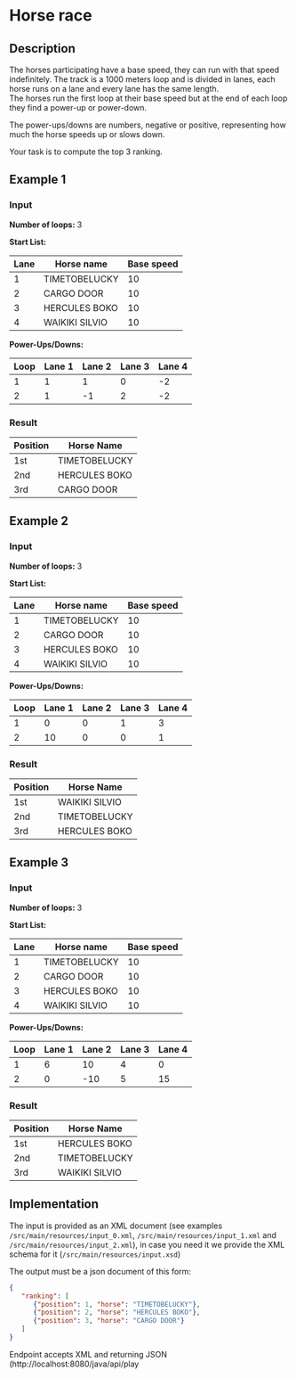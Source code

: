 # Horse race
## Description

The horses participating have a base speed, they can run with that speed indefinitely.
The track is a 1000 meters loop and is divided in lanes, each horse runs on a lane and every lane has the same length.   
The horses run the first loop at their base speed but at the end of each loop they find a power-up or power-down.

The power-ups/downs are numbers, negative or positive, representing how much the horse speeds up or slows down.

Your task is to compute the top 3 ranking.

## Example 1

### Input

**Number of loops:** 3

**Start List:**

| Lane | Horse name     | Base speed |
|------|----------------|------------|
| 1    | TIMETOBELUCKY  | 10         |
| 2    | CARGO DOOR     | 10         |
| 3    | HERCULES BOKO  | 10         |
| 4    | WAIKIKI SILVIO | 10         |

**Power-Ups/Downs:**

| Loop | Lane 1 | Lane 2 | Lane 3 | Lane 4 |
|------|--------|--------|--------|--------|
| 1    | 1      | 1      | 0      | -2     |
| 2    | 1      | -1     | 2      | -2     |

### Result

| Position | Horse Name    |
|----------|---------------|
| 1st      | TIMETOBELUCKY |
| 2nd      | HERCULES BOKO |
| 3rd      | CARGO DOOR    |


## Example 2

### Input

**Number of loops:** 3

**Start List:**

| Lane | Horse name     | Base speed |
|------|----------------|------------|
| 1    | TIMETOBELUCKY  | 10         |
| 2    | CARGO DOOR     | 10         |
| 3    | HERCULES BOKO  | 10         |
| 4    | WAIKIKI SILVIO | 10         |

**Power-Ups/Downs:**

| Loop | Lane 1 | Lane 2 | Lane 3 | Lane 4 |
|------|--------|--------|--------|--------|
| 1    | 0      | 0      | 1      | 3      |
| 2    | 10     | 0      | 0      | 1      |

### Result

| Position | Horse Name    |
|----------|---------------|
| 1st      | WAIKIKI SILVIO|
| 2nd      | TIMETOBELUCKY |
| 3rd      | HERCULES BOKO |


## Example 3

### Input

**Number of loops:** 3

**Start List:**

| Lane | Horse name     | Base speed |
|------|----------------|------------|
| 1    | TIMETOBELUCKY  | 10         |
| 2    | CARGO DOOR     | 10         |
| 3    | HERCULES BOKO  | 10         |
| 4    | WAIKIKI SILVIO | 10         |

**Power-Ups/Downs:**

| Loop | Lane 1 | Lane 2 | Lane 3 | Lane 4 |
|------|--------|--------|--------|--------|
| 1    | 6      | 10     | 4      | 0      |
| 2    | 0      | -10    | 5      | 15     |

### Result

| Position | Horse Name    |
|----------|---------------|
| 1st      | HERCULES BOKO |
| 2nd      | TIMETOBELUCKY |
| 3rd      | WAIKIKI SILVIO|

## Implementation

The input is provided as an XML document (see examples ```/src/main/resources/input_0.xml```, ```/src/main/resources/input_1.xml``` and ```/src/main/resources/input_2.xml```),
in case you need it we provide the XML schema for it (```/src/main/resources/input.xsd```)

The output must be a json document of this form:
```json
{
   "ranking": [
      {"position": 1, "horse": "TIMETOBELUCKY"},
      {"position": 2, "horse": "HERCULES BOKO"},
      {"position": 3, "horse": "CARGO DOOR"}
   ]
}
```

Endpoint accepts XML and returning JSON (http://localhost:8080/java/api/play 
